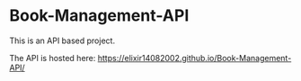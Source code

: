 # Book-Management-API
This is an API based project.

The API is hosted here:
https://elixir14082002.github.io/Book-Management-API/